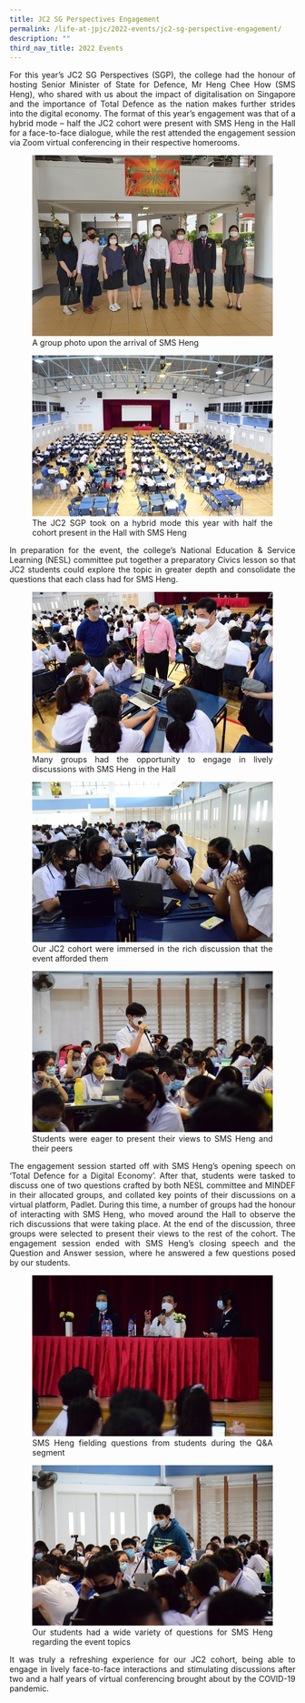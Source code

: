 ```yaml
---
title: JC2 SG Perspectives Engagement
permalink: /life-at-jpjc/2022-events/jc2-sg-perspective-engagement/
description: ""
third_nav_title: 2022 Events
---
```

<div align=justify>
<p>
For this year’s JC2 SG Perspectives (SGP), the college had the honour of hosting Senior Minister of State for Defence, Mr Heng Chee How (SMS Heng), who shared with us about the impact of digitalisation on Singapore and the importance of Total Defence as the nation makes further strides into the digital economy. The format of this year’s engagement was that of a hybrid mode – half the JC2 cohort were present with SMS Heng in the Hall for a face-to-face dialogue, while the rest attended the engagement session via Zoom virtual conferencing in their respective homerooms.</p>

<figure>
<img src="/images/jc2%20perspective%20engagement%201.jpg">
<figcaption>A group photo upon the arrival of SMS Heng  
  </figcaption>
</figure>

<figure>
<img src="/images/jc2%20perspective%20engagement%202.jpg">
<figcaption>  The JC2 SGP took on a hybrid mode this year with half the cohort present in the Hall with SMS Heng  
  </figcaption>
</figure>

<p>In preparation for the event, the college’s National Education & Service Learning (NESL) committee put together a preparatory Civics lesson so that JC2 students could explore the topic in greater depth and consolidate the questions that each class had for SMS Heng.</p>

<figure>
<img src="/images/jc2%20perspective%20engagement%203.jpg">
<figcaption>  Many groups had the opportunity to engage in lively discussions with SMS Heng in the Hall  
  </figcaption>
</figure>

<figure>
<img src="/images/jc2%20perspective%20engagement%204.jpg">
<figcaption>  Our JC2 cohort were immersed in the rich discussion that the event afforded them
  </figcaption>
</figure>

<figure>
<img src="/images/jc2%20perspective%20engagement%205.jpg">
<figcaption>  Students were eager to present their views to SMS Heng and their peers
  </figcaption>
</figure>

<p>
The engagement session started off with SMS Heng’s opening speech on ‘Total Defence for a Digital Economy’. After that, students were tasked to discuss one of two questions crafted by both NESL committee and MINDEF in their allocated groups, and collated key points of their discussions on a virtual platform, Padlet. During this time, a number of groups had the honour of interacting with SMS Heng, who moved around the Hall to observe the rich discussions that were taking place. At the end of the discussion, three groups were selected to present their views to the rest of the cohort. The engagement session ended with SMS Heng’s closing speech and the Question and Answer session, where he answered a few questions posed by our students.</p>

<figure>
<img src="/images/jc2%20perspective%20engagement%206.jpg">
<figcaption>SMS Heng fielding questions from students during the Q&A segment</figcaption>
</figure>

<figure>
<img src="/images/jc2%20perspective%20engagement%207.jpg">
<figcaption>  Our students had a wide variety of questions for SMS Heng regarding the event topics
  </figcaption>
</figure>

<p>
It was truly a refreshing experience for our JC2 cohort, being able to engage in lively face-to-face interactions and stimulating discussions after two and a half years of virtual conferencing brought about by the COVID-19 pandemic.</p>
